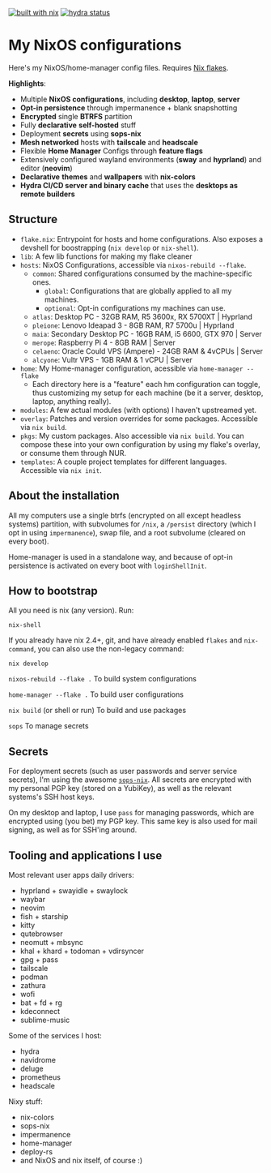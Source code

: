[![built with nix](https://img.shields.io/static/v1?logo=nixos&logoColor=white&label=&message=Built%20with%20Nix&color=41439a)](https://builtwithnix.org)
[![hydra status](https://img.shields.io/endpoint?url=https://hydra.techcasa.io/job/nix-config/main/nixos.atlas/shield)](https://hydra.techcasa.io/jobset/nix-config/main#tabs-jobs)

# My NixOS configurations

Here's my NixOS/home-manager config files. Requires [Nix flakes](https://nixos.wiki/wiki/Flakes).


**Highlights**:

- Multiple **NixOS configurations**, including **desktop**, **laptop**, **server**
- **Opt-in persistence** through impermanence + blank snapshotting
- **Encrypted** single **BTRFS** partition
- Fully **declarative** **self-hosted** stuff
- Deployment **secrets** using **sops-nix**
- **Mesh networked** hosts with **tailscale** and **headscale**
- Flexible **Home Manager** Configs through **feature flags**
- Extensively configured wayland environments (**sway** and **hyprland**) and editor (**neovim**)
- **Declarative** **themes** and **wallpapers** with **nix-colors**
- **Hydra CI/CD server and binary cache** that uses the **desktops as remote builders**

## Structure

- `flake.nix`: Entrypoint for hosts and home configurations. Also exposes a
  devshell for boostrapping (`nix develop` or `nix-shell`).
- `lib`: A few lib functions for making my flake cleaner
- `hosts`: NixOS Configurations, accessible via `nixos-rebuild --flake`.
  - `common`: Shared configurations consumed by the machine-specific ones.
    - `global`: Configurations that are globally applied to all my machines.
    - `optional`: Opt-in configurations my machines can use.
  - `atlas`: Desktop PC - 32GB RAM, R5 3600x, RX 5700XT | Hyprland
  - `pleione`: Lenovo Ideapad 3 - 8GB RAM, R7 5700u | Hyprland
  - `maia`: Secondary Desktop PC - 16GB RAM, i5 6600, GTX 970 | Server
  - `merope`: Raspberry Pi 4 - 8GB RAM | Server
  - `celaeno`: Oracle Could VPS (Ampere) - 24GB RAM & 4vCPUs | Server
  - `alcyone`: Vultr VPS - 1GB RAM & 1 vCPU | Server
- `home`: My Home-manager configuration, acessible via `home-manager --flake`
    - Each directory here is a "feature" each hm configuration can toggle, thus
      customizing my setup for each machine (be it a server, desktop, laptop,
      anything really).
- `modules`: A few actual modules (with options) I haven't upstreamed yet.
- `overlay`: Patches and version overrides for some packages. Accessible via
  `nix build`.
- `pkgs`: My custom packages. Also accessible via `nix build`. You can compose
  these into your own configuration by using my flake's overlay, or consume them through NUR.
- `templates`: A couple project templates for different languages. Accessible
  via `nix init`.


## About the installation

All my computers use a single btrfs (encrypted on all except headless systems)
partition, with subvolumes for `/nix`, a `/persist` directory (which I opt in
using `impermanence`), swap file, and a root subvolume (cleared on every boot).

Home-manager is used in a standalone way, and because of opt-in persistence is
activated on every boot with `loginShellInit`.


## How to bootstrap

All you need is nix (any version). Run:
```
nix-shell
```

If you already have nix 2.4+, git, and have already enabled `flakes` and
`nix-command`, you can also use the non-legacy command:
```
nix develop
```

`nixos-rebuild --flake .` To build system configurations

`home-manager --flake .` To build user configurations

`nix build` (or shell or run) To build and use packages

`sops` To manage secrets


## Secrets

For deployment secrets (such as user passwords and server service secrets), I'm
using the awesome [`sops-nix`](https://github.com/Mic92/sops-nix). All secrets
are encrypted with my personal PGP key (stored on a YubiKey), as well as the
relevant systems's SSH host keys.

On my desktop and laptop, I use `pass` for managing passwords, which are
encrypted using (you bet) my PGP key. This same key is also used for mail
signing, as well as for SSH'ing around.

## Tooling and applications I use

Most relevant user apps daily drivers:

- hyprland + swayidle + swaylock
- waybar
- neovim
- fish + starship
- kitty
- qutebrowser
- neomutt + mbsync
- khal + khard + todoman + vdirsyncer
- gpg + pass
- tailscale
- podman
- zathura
- wofi
- bat + fd + rg
- kdeconnect
- sublime-music

Some of the services I host:

- hydra
- navidrome
- deluge
- prometheus
- headscale

Nixy stuff:

- nix-colors
- sops-nix
- impermanence
- home-manager
- deploy-rs
- and NixOS and nix itself, of course :)



